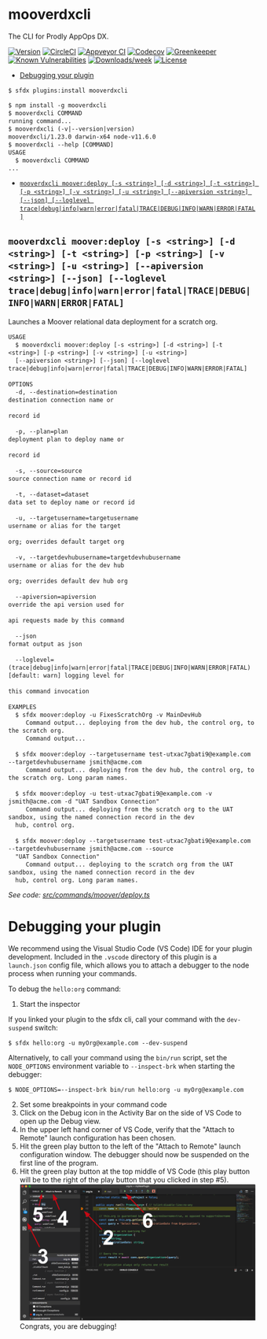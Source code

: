 mooverdxcli
===========

The CLI for Prodly AppOps DX.

[![Version](https://img.shields.io/npm/v/mooverdxcli.svg)](https://npmjs.org/package/mooverdxcli)
[![CircleCI](https://circleci.com/gh/prodly/mooverdxcli/tree/master.svg?style=shield)](https://circleci.com/gh/prodly/mooverdxcli/tree/master)
[![Appveyor CI](https://ci.appveyor.com/api/projects/status/github/prodly/mooverdxcli?branch=master&svg=true)](https://ci.appveyor.com/project/heroku/mooverdxcli/branch/master)
[![Codecov](https://codecov.io/gh/prodly/mooverdxcli/branch/master/graph/badge.svg)](https://codecov.io/gh/prodly/mooverdxcli)
[![Greenkeeper](https://badges.greenkeeper.io/prodly/mooverdxcli.svg)](https://greenkeeper.io/)
[![Known Vulnerabilities](https://snyk.io/test/github/prodly/mooverdxcli/badge.svg)](https://snyk.io/test/github/prodly/mooverdxcli)
[![Downloads/week](https://img.shields.io/npm/dw/mooverdxcli.svg)](https://npmjs.org/package/mooverdxcli)
[![License](https://img.shields.io/npm/l/mooverdxcli.svg)](https://github.com/prodly/mooverdxcli/blob/master/package.json)

<!-- toc -->
* [Debugging your plugin](#debugging-your-plugin)
<!-- tocstop -->
<!-- install -->
```sh-session
$ sfdx plugins:install mooverdxcli
```
<!-- usage -->
```sh-session
$ npm install -g mooverdxcli
$ mooverdxcli COMMAND
running command...
$ mooverdxcli (-v|--version|version)
mooverdxcli/1.23.0 darwin-x64 node-v11.6.0
$ mooverdxcli --help [COMMAND]
USAGE
  $ mooverdxcli COMMAND
...
```
<!-- usagestop -->
<!-- commands -->
* [`mooverdxcli moover:deploy [-s <string>] [-d <string>] [-t <string>] [-p <string>] [-v <string>] [-u <string>] [--apiversion <string>] [--json] [--loglevel trace|debug|info|warn|error|fatal|TRACE|DEBUG|INFO|WARN|ERROR|FATAL]`](#mooverdxcli-mooverdeploy--s-string--d-string--t-string--p-string--v-string--u-string---apiversion-string---json---loglevel-tracedebuginfowarnerrorfataltracedebuginfowarnerrorfatal)

## `mooverdxcli moover:deploy [-s <string>] [-d <string>] [-t <string>] [-p <string>] [-v <string>] [-u <string>] [--apiversion <string>] [--json] [--loglevel trace|debug|info|warn|error|fatal|TRACE|DEBUG|INFO|WARN|ERROR|FATAL]`

Launches a Moover relational data deployment for a scratch org.

```
USAGE
  $ mooverdxcli moover:deploy [-s <string>] [-d <string>] [-t <string>] [-p <string>] [-v <string>] [-u <string>] 
  [--apiversion <string>] [--json] [--loglevel trace|debug|info|warn|error|fatal|TRACE|DEBUG|INFO|WARN|ERROR|FATAL]

OPTIONS
  -d, --destination=destination                                                     destination connection name or
                                                                                    record id

  -p, --plan=plan                                                                   deployment plan to deploy name or
                                                                                    record id

  -s, --source=source                                                               source connection name or record id

  -t, --dataset=dataset                                                             data set to deploy name or record id

  -u, --targetusername=targetusername                                               username or alias for the target
                                                                                    org; overrides default target org

  -v, --targetdevhubusername=targetdevhubusername                                   username or alias for the dev hub
                                                                                    org; overrides default dev hub org

  --apiversion=apiversion                                                           override the api version used for
                                                                                    api requests made by this command

  --json                                                                            format output as json

  --loglevel=(trace|debug|info|warn|error|fatal|TRACE|DEBUG|INFO|WARN|ERROR|FATAL)  [default: warn] logging level for
                                                                                    this command invocation

EXAMPLES
  $ sfdx moover:deploy -u FixesScratchOrg -v MainDevHub
     Command output... deploying from the dev hub, the control org, to the scratch org.
     Command output...
  
  $ sfdx moover:deploy --targetusername test-utxac7gbati9@example.com --targetdevhubusername jsmith@acme.com 
     Command output... deploying from the dev hub, the control org, to the scratch org. Long param names.
  
  $ sfdx moover:deploy -u test-utxac7gbati9@example.com -v jsmith@acme.com -d "UAT Sandbox Connection"
     Command output... deploying from the scratch org to the UAT sandbox, using the named connection record in the dev 
  hub, control org.
  
  $ sfdx moover:deploy --targetusername test-utxac7gbati9@example.com --targetdevhubusername jsmith@acme.com --source 
  "UAT Sandbox Connection"
     Command output... deploying to the scratch org from the UAT sandbox, using the named connection record in the dev 
  hub, control org. Long param names.
```

_See code: [src/commands/moover/deploy.ts](https://github.com/prodly/mooverdxcli/blob/v1.23.0/src/commands/moover/deploy.ts)_
<!-- commandsstop -->
<!-- debugging-your-plugin -->
# Debugging your plugin
We recommend using the Visual Studio Code (VS Code) IDE for your plugin development. Included in the `.vscode` directory of this plugin is a `launch.json` config file, which allows you to attach a debugger to the node process when running your commands.

To debug the `hello:org` command: 
1. Start the inspector
  
If you linked your plugin to the sfdx cli, call your command with the `dev-suspend` switch: 
```sh-session
$ sfdx hello:org -u myOrg@example.com --dev-suspend
```
  
Alternatively, to call your command using the `bin/run` script, set the `NODE_OPTIONS` environment variable to `--inspect-brk` when starting the debugger:
```sh-session
$ NODE_OPTIONS=--inspect-brk bin/run hello:org -u myOrg@example.com
```

2. Set some breakpoints in your command code
3. Click on the Debug icon in the Activity Bar on the side of VS Code to open up the Debug view.
4. In the upper left hand corner of VS Code, verify that the "Attach to Remote" launch configuration has been chosen.
5. Hit the green play button to the left of the "Attach to Remote" launch configuration window. The debugger should now be suspended on the first line of the program. 
6. Hit the green play button at the top middle of VS Code (this play button will be to the right of the play button that you clicked in step #5).
<br><img src=".images/vscodeScreenshot.png" width="480" height="278"><br>
Congrats, you are debugging!
